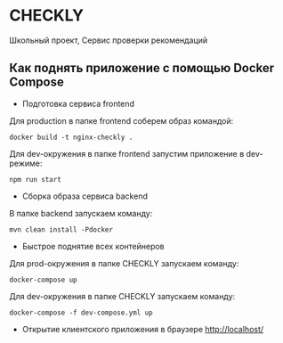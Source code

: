 # CHECKLY
Школьный проект, Сервис проверки рекомендаций

## Как поднять приложение с помощью Docker Compose 
* Подготовка сервиса frontend

Для production в папке frontend соберем образ командой:

    docker build -t nginx-checkly .

Для dev-окружения в папке frontend запустим приложение в dev-режиме:

    npm run start

* Сборка образа сервиса backend

В папке backend запускаем команду:

    mvn clean install -Pdocker

* Быстрое поднятие всех контейнеров

Для prod-окружения в папке CHECKLY запускаем команду:

    docker-compose up

Для dev-окружения в папке CHECKLY запускаем команду:

    docker-compose -f dev-compose.yml up

* Открытие клиентского приложения в браузере [http://localhost/](http://localhost/)
